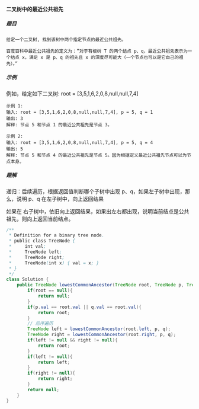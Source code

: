 #### 二叉树中的最近公共祖先

##### 题目

```
给定一个二叉树, 找到该树中两个指定节点的最近公共祖先。

百度百科中最近公共祖先的定义为：“对于有根树 T 的两个结点 p、q，最近公共祖先表示为一个结点 x，满足 x 是 p、q 的祖先且 x 的深度尽可能大（一个节点也可以是它自己的祖先）。”
```

##### 示例

例如，给定如下二叉树: root = [3,5,1,6,2,0,8,null,null,7,4]

```
示例 1:
输入: root = [3,5,1,6,2,0,8,null,null,7,4], p = 5, q = 1
输出: 3
解释: 节点 5 和节点 1 的最近公共祖先是节点 3。

示例 2:
输入: root = [3,5,1,6,2,0,8,null,null,7,4], p = 5, q = 4
输出: 5
解释: 节点 5 和节点 4 的最近公共祖先是节点 5。因为根据定义最近公共祖先节点可以为节点本身。
```

##### 题解

递归：后续遍历，根据返回值判断哪个子树中出现 p、q，如果左子树中出现，那么，说明 p、q 在左子树中，向上返回结果

如果在 右子树中，依旧向上返回结果，如果出左右都出现，说明当前结点是公共祖先，则向上返回当前结点。

```java
/**
 * Definition for a binary tree node.
 * public class TreeNode {
 *     int val;
 *     TreeNode left;
 *     TreeNode right;
 *     TreeNode(int x) { val = x; }
 * }
 */
class Solution {
    public TreeNode lowestCommonAncestor(TreeNode root, TreeNode p, TreeNode q) {
        if(root == null){
            return null;
        }
        if(p.val == root.val || q.val == root.val){
            return root;
        }
        // 后序遍历
        TreeNode left = lowestCommonAncestor(root.left, p, q);
        TreeNode right = lowestCommonAncestor(root.right, p, q);
        if(left != null && right != null){
            return root;
        }
        if(left != null){
            return left;
        }
        if(right != null){
            return right;
        }
        return null;
    }
}
```

